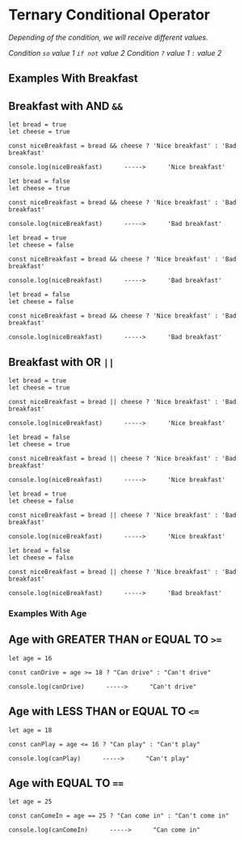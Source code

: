 # Ternary Conditional Operator

_Depending of the condition, we will receive different values._

_Condition `so` value 1 `if not` value 2_
_Condition `?` value 1 `:` value 2_





## Examples With Breakfast

## Breakfast with AND ` && `
```JS
let bread = true
let cheese = true

const niceBreakfast = bread && cheese ? 'Nice breakfast' : 'Bad breakfast'

console.log(niceBreakfast)      ----->      'Nice breakfast'
```

```JS
let bread = false
let cheese = true

const niceBreakfast = bread && cheese ? 'Nice breakfast' : 'Bad breakfast'

console.log(niceBreakfast)      ----->      'Bad breakfast'
```

```JS
let bread = true
let cheese = false

const niceBreakfast = bread && cheese ? 'Nice breakfast' : 'Bad breakfast'

console.log(niceBreakfast)      ----->      'Bad breakfast'
```

```JS
let bread = false
let cheese = false

const niceBreakfast = bread && cheese ? 'Nice breakfast' : 'Bad breakfast'

console.log(niceBreakfast)      ----->      'Bad breakfast'
```



## Breakfast with OR ` || `
```JS
let bread = true
let cheese = true

const niceBreakfast = bread || cheese ? 'Nice breakfast' : 'Bad breakfast'

console.log(niceBreakfast)      ----->      'Nice breakfast'
```

```JS
let bread = false
let cheese = true

const niceBreakfast = bread || cheese ? 'Nice breakfast' : 'Bad breakfast'

console.log(niceBreakfast)      ----->      'Nice breakfast'
```

```JS
let bread = true
let cheese = false

const niceBreakfast = bread || cheese ? 'Nice breakfast' : 'Bad breakfast'

console.log(niceBreakfast)      ----->      'Nice breakfast'
```

```JS
let bread = false
let cheese = false

const niceBreakfast = bread || cheese ? 'Nice breakfast' : 'Bad breakfast'

console.log(niceBreakfast)      ----->      'Bad breakfast'
```





### Examples With Age

## Age with GREATER THAN or EQUAL TO ` >= `
```JS
let age = 16

const canDrive = age >= 18 ? "Can drive" : "Can't drive"

console.log(canDrive)      ----->      "Can't drive"
```


## Age with LESS THAN or EQUAL TO ` <= `
```JS
let age = 18

const canPlay = age <= 16 ? "Can play" : "Can't play"

console.log(canPlay)      ----->      "Can't play"
```


## Age with EQUAL TO ` == `
```JS
let age = 25

const canComeIn = age == 25 ? "Can come in" : "Can't come in"

console.log(canComeIn)      ----->      "Can come in"
```



